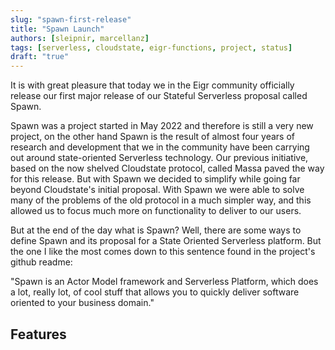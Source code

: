 ```yaml
---
slug: "spawn-first-release"
title: "Spawn Launch"
authors: [sleipnir, marcellanz]
tags: [serverless, cloudstate, eigr-functions, project, status]
draft: "true"
---
```


It is with great pleasure that today we in the Eigr community officially release our first major release of our Stateful Serverless proposal called Spawn.

Spawn was a project started in May 2022 and therefore is still a very new project, on the other hand Spawn is the result of almost four years of research and development that we in the community have been carrying out around state-oriented Serverless technology. Our previous initiative, based on the now shelved Cloudstate protocol, called Massa paved the way for this release. But with Spawn we decided to simplify while going far beyond Cloudstate's initial proposal. With Spawn we were able to solve many of the problems of the old protocol in a much simpler way, and this allowed us to focus much more on functionality to deliver to our users.

But at the end of the day what is Spawn? Well, there are some ways to define Spawn and its proposal for a State Oriented Serverless platform. But the one I like the most comes down to this sentence found in the project's github readme:

"Spawn is an Actor Model framework and Serverless Platform, which does a lot, really lot, of cool stuff that allows you to quickly deliver software oriented to your business domain."

## Features

